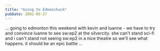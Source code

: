 ```yaml
---
title: "Going to Edmonchuck"
pubDate: 2002-05-27
---
```

<p>... going to edmonton this weekend with kevin and luanne - we have to try and convince luanne to see sw:ep2 at the silvercity. she can't stand sci-fi and i can't stand not seeing sw:ep2 in a nice theatre so we'll see what happens. it should be an epic battle ...</p>
